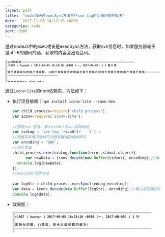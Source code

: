 ```yaml
---
layout: post
title:  "nodeJS通过execSync方法执行svn log时乱码问题的解决"
date:   2017-11-03 14:12:19 +0800
categories: node
sort: 0608
---
```


通过nodeJs中的exec或者是execSync方法，获取svn信息时，如果服务器端不是utf-8的编码的话，获取的内容会出现乱码。

![效果图](/assets/node/0801.png)



通过`iconv-lite`的npm依赖包，方法如下：

- 执行项目依赖：`npm install iconv-lite --save-dev`

  ```js
  var child_process=require('child_process');
  var iconv=require('iconv-lite');

  //获取svn 信息，其中svnUrl为svn实际地址
  var svnLog = 'svn log '+svnUrl+'  -l 1';
  //根据实际情况选择符合服务器端的编码即可
  var encoding = 'GBK';
  //异步方法
  child_process.exec(svnLog,function(error,stdout,stderr){
    	var newData = iconv.decode(new Buffer(stdout), encoding);//编码转换
  	console.log(newData);
  });
  //execSync同步方法

  var logStr = child_process.execSync(svnLog,encoding);
  var data = iconv.decode(new Buffer(logStr), encoding);//解决字符编码问题
  console.log(data);                     
  ```

- 效果图：

  ![效果图](/assets/node/0802.png)



